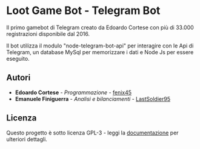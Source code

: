 # Loot Game Bot - Telegram Bot

Il primo gamebot di Telegram creato da Edoardo Cortese con più di 33.000 registrazioni disponibile dal 2016.

Il bot utilizza il modulo "node-telegram-bot-api" per interagire con le Api di Telegram, un database MySql per memorizzare i dati e Node Js per essere eseguito.

## Autori

* **Edoardo Cortese** - *Programmazione* - [fenix45](http://telegram.me/fenix45)
* **Emanuele Finiguerra** - *Analisi e bilanciamenti* - [LastSoldier95](http://telegram.me/LastSoldier95)

## Licenza

Questo progetto è sotto licenza GPL-3 - leggi la [documentazione](https://www.gnu.org/licenses/gpl-3.0.en.html) per ulteriori dettagli.
